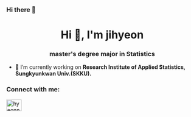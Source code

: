 ### Hi there 👋

<!--
**hyeonniii/hyeonniii** is a ✨ _special_ ✨ repository because its `README.md` (this file) appears on your GitHub profile.

Here are some ideas to get you started:

- 🔭 I’m currently working on ...
- 🌱 I’m currently learning ...
- 👯 I’m looking to collaborate on ...
- 🤔 I’m looking for help with ...
- 💬 Ask me about ...
- 📫 How to reach me: ...
- 😄 Pronouns: ...
- ⚡ Fun fact: ...
-->
<h1 align="center">Hi 👋, I'm jihyeon</h1>
<h3 align="center">master's degree major in Statistics</h3>

- 🔭 I’m currently working on **Research Institute of Applied Statistics, Sungkyunkwan Univ.(SKKU).**

<h3 align="left">Connect with me:</h3>
<p align="left">
<a href="https://instagram.com/hyeonniiiii" target="blank"><img align="center" src="https://raw.githubusercontent.com/rahuldkjain/github-profile-readme-generator/master/src/images/icons/Social/instagram.svg" alt="hyeonniiiii" height="30" width="40" /></a>
</p>
